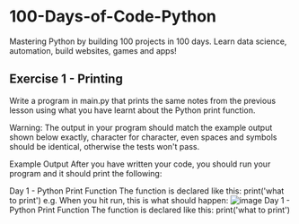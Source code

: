 # 100-Days-of-Code-Python
Mastering Python by building 100 projects in 100 days. Learn data science, automation, build websites, games and apps!

## Exercise 1 - Printing
Write a program in main.py that prints the same notes from the previous lesson using what you have learnt about the Python print function.

Warning: The output in your program should match the example output shown below exactly, character for character, even spaces and symbols should be identical, otherwise the tests won't pass.

Example Output
After you have written your code, you should run your program and it should print the following:

Day 1 - Python Print Function
The function is declared like this:
print('what to print')
e.g. When you hit run, this is what should happen:
![image](https://user-images.githubusercontent.com/46922060/232302393-c32b6d88-a617-4efd-a964-0a5c8cc5f2e3.png)
Day 1 - Python Print Function
The function is declared like this:
print('what to print')
